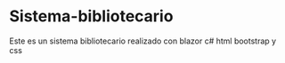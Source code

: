# Sistema-bibliotecario
Este es un sistema bibliotecario realizado con blazor c# html bootstrap y css 
